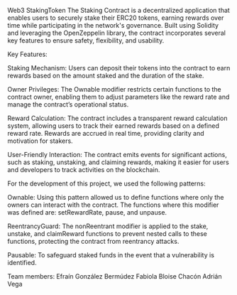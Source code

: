Web3 StakingToken
The Staking Contract is a decentralized application that enables users to securely stake their ERC20 tokens, earning rewards over time while participating in the network's governance. Built using Solidity and leveraging the OpenZeppelin library, the contract incorporates several key features to ensure safety, flexibility, and usability.

Key Features:

Staking Mechanism: Users can deposit their tokens into the contract to earn rewards based on the amount staked and the duration of the stake.

Owner Privileges: The Ownable modifier restricts certain functions to the contract owner, enabling them to adjust parameters like the reward rate and manage the contract’s operational status.

Reward Calculation: The contract includes a transparent reward calculation system, allowing users to track their earned rewards based on a defined reward rate. Rewards are accrued in real time, providing clarity and motivation for stakers.

User-Friendly Interaction: The contract emits events for significant actions, such as staking, unstaking, and claiming rewards, making it easier for users and developers to track activities on the blockchain.

For the development of this project, we used the following patterns:

Ownable: Using this pattern allowed us to define functions where only the owners can interact with the contract. The functions where this modifier was defined are: setRewardRate, pause, and unpause.

ReentrancyGuard: The nonReentrant modifier is applied to the stake, unstake, and claimReward functions to prevent nested calls to these functions, protecting the contract from reentrancy attacks.

Pausable: To safeguard staked funds in the event that a vulnerability is identified.

Team members:
Efraín González Bermúdez
Fabiola Bloise Chacón
Adrián Vega
